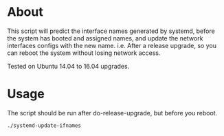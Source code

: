 About
=====

This script will predict the interface names generated by systemd,
before the system has booted and assigned names, and update the network
interfaces configs with the new name. i.e. After a release upgrade, so
you can reboot the system without losing network access.

Tested on Ubuntu 14.04 to 16.04 upgrades.

Usage
=====

The script should be run after do-release-upgrade, but before you reboot.

    ./systemd-update-ifnames
